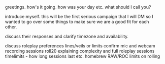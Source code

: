 

greetings. how's it going. how was your day etc. what should I call you?

introduce myself. this will be the first serious campaign that I will DM so I wanted to go over some things to make sure we are a good fit for each other.  



discuss their responses and clarify timezone and availability. 

discuss roleplay preferences
lines/veils or limits
confirm mic and webcam
recording sessions
roll20
explaining complexity and full roleplay sessions
timelimits - how long sessions last etc. 
homebrew
RAW/ROC
limits on rolling


